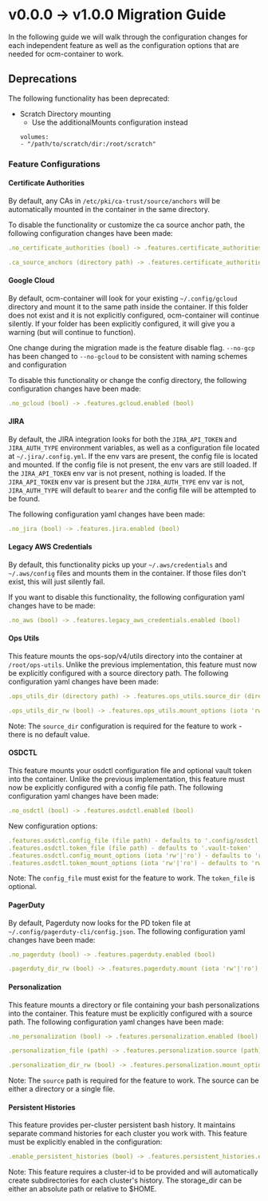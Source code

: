 # v0.0.0 -> v1.0.0 Migration Guide

In the following guide we will walk through the configuration changes for each independent feature as well as the configuration options that are needed for ocm-container to work.

## Deprecations
The following functionality has been deprecated:

* Scratch Directory mounting
  * Use the additionalMounts configuration instead  
  ```
  volumes:
  - "/path/to/scratch/dir:/root/scratch"
  ```

### Feature Configurations

#### Certificate Authorities
By default, any CAs in `/etc/pki/ca-trust/source/anchors` will be automatically mounted in the container in the same directory.

To disable the functionality or customize the ca source anchor path, the following configuration changes have been made:

```yaml
.no_certificate_authorities (bool) -> .features.certificate_authorities.enabled (bool)

.ca_source_anchors (directory path) -> .features.certificate_authorities.source_anchors
```

#### Google Cloud
By default, ocm-container will look for your existing `~/.config/gcloud` directory and mount it to the same path inside the container. If this folder does not exist and it is not explicitly configured, ocm-container will continue silently. If your folder has been explicitly configured, it will give you a warning (but will continue to function). 

One change during the migration made is the feature disable flag. `--no-gcp` has been changed to `--no-gcloud` to be consistent with naming schemes and configuration

To disable this functionality or change the config directory, the following configuration changes have been made:

```yaml
.no_gcloud (bool) -> .features.gcloud.enabled (bool)
```

#### JIRA
By default, the JIRA integration looks for both the `JIRA_API_TOKEN` and `JIRA_AUTH_TYPE` environment variables, as well as a configuration file located at `~/.jira/.config.yml`. If the env vars are present, the config file is located and mounted. If the config file is not present, the env vars are still loaded. If the `JIRA_API_TOKEN` env var is not present, nothing is loaded. If the `JIRA_API_TOKEN` env var is present but the `JIRA_AUTH_TYPE` env var is not, `JIRA_AUTH_TYPE` will default to `bearer` and the config file will be attempted to be found.

The following configuration yaml changes have been made:

```yaml
.no_jira (bool) -> .features.jira.enabled (bool)
```

#### Legacy AWS Credentials
By default, this functionality picks up your `~/.aws/credentials` and `~/.aws/config` files and mounts them in the container. If those files don't exist, this will just silently fail.

If you want to disable this functionality, the following configuration yaml changes have to be made:

```yaml
.no_aws (bool) -> .features.legacy_aws_credentials.enabled (bool)
```

#### Ops Utils
This feature mounts the ops-sop/v4/utils directory into the container at `/root/ops-utils`. Unlike the previous implementation, this feature must now be explicitly configured with a source directory path. The following configuration yaml changes have been made:

```yaml
.ops_utils_dir (directory path) -> .features.ops_utils.source_dir (directory path)

.ops_utils_dir_rw (bool) -> .features.ops_utils.mount_options (iota 'rw'|'ro')
```

Note: The `source_dir` configuration is required for the feature to work - there is no default value.

#### OSDCTL
This feature mounts your osdctl configuration file and optional vault token into the container. Unlike the previous implementation, this feature must now be explicitly configured with a config file path. The following configuration yaml changes have been made:

```yaml
.no_osdctl (bool) -> .features.osdctl.enabled (bool)
```

New configuration options:
```yaml
.features.osdctl.config_file (file path) - defaults to '.config/osdctl'
.features.osdctl.token_file (file path) - defaults to '.vault-token'
.features.osdctl.config_mount_options (iota 'rw'|'ro') - defaults to 'ro'
.features.osdctl.token_mount_options (iota 'rw'|'ro') - defaults to 'rw'
```

Note: The `config_file` must exist for the feature to work. The `token_file` is optional.

#### PagerDuty
By default, Pagerduty now looks for the PD token file at `~/.config/pagerduty-cli/config.json`. The following configuration yaml changes have been made:

```yaml
.no_pagerduty (bool) -> .features.pagerduty.enabled (bool)

.pagerduty_dir_rw (bool) -> .features.pagerduty.mount (iota 'rw'|'ro')
```

#### Personalization
This feature mounts a directory or file containing your bash personalizations into the container. This feature must be explicitly configured with a source path. The following configuration yaml changes have been made:

```yaml
.no_personalization (bool) -> .features.personalization.enabled (bool)

.personalization_file (path) -> .features.personalization.source (path)

.personalization_dir_rw (bool) -> .features.personalization.mount_options (iota 'rw'|'ro')
```

Note: The `source` path is required for the feature to work. The source can be either a directory or a single file.

#### Persistent Histories
This feature provides per-cluster persistent bash history. It maintains separate command histories for each cluster you work with. This feature must be explicitly enabled in the configuration:

```yaml
.enable_persistent_histories (bool) -> .features.persistent_histories.enabled (bool) - defaults to false
```

Note: This feature requires a cluster-id to be provided and will automatically create subdirectories for each cluster's history. The storage_dir can be either an absolute path or relative to $HOME.
